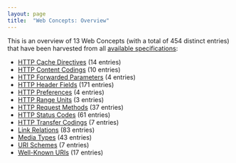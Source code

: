 ```yaml
---
layout: page
title:  "Web Concepts: Overview"
---
```


This is an overview of 13 Web Concepts (with a total of 454 distinct entries) that have been harvested from all [available specifications](/specs):

* [HTTP Cache Directives](http-cache-directives) (14 entries)
* [HTTP Content Codings](http-content-codings) (10 entries)
* [HTTP Forwarded Parameters](http-forwarded-parameters) (4 entries)
* [HTTP Header Fields](http-headers) (171 entries)
* [HTTP Preferences](http-preferences) (4 entries)
* [HTTP Range Units](http-range-units) (3 entries)
* [HTTP Request Methods](http-methods) (37 entries)
* [HTTP Status Codes](http-status-codes) (61 entries)
* [HTTP Transfer Codings](http-transfer-codings) (7 entries)
* [Link Relations](link-relations) (83 entries)
* [Media Types](media-types) (43 entries)
* [URI Schemes](uri-schemes) (7 entries)
* [Well-Known URIs](well-known-uris) (17 entries)

